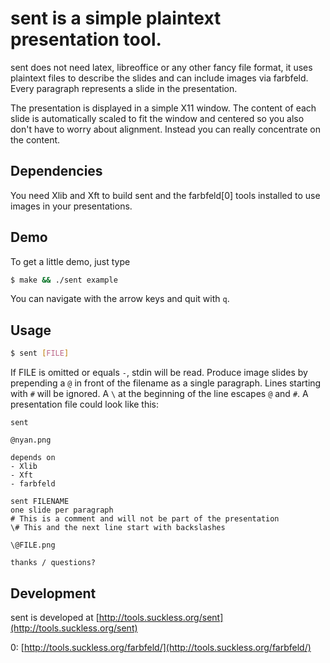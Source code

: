 # sent is a simple plaintext presentation tool.

sent does not need latex, libreoffice or any other fancy file format, it uses
plaintext files to describe the slides and can include images via farbfeld.
Every paragraph represents a slide in the presentation.

The presentation is displayed in a simple X11 window. The content of each slide
is automatically scaled to fit the window and centered so you also don't have to
worry about alignment. Instead you can really concentrate on the content.

## Dependencies

You need Xlib and Xft to build sent and the farbfeld[0] tools installed to use
images in your presentations.

## Demo

To get a little demo, just type

```bash
$ make && ./sent example
```

You can navigate with the arrow keys and quit with `q`.

## Usage

```bash
$ sent [FILE]
```

If FILE is omitted or equals `-`, stdin will be read. Produce image slides by
prepending a `@` in front of the filename as a single paragraph. Lines starting
with `#` will be ignored. A `\` at the beginning of the line escapes `@` and
`#`. A presentation file could look like this:

```text
sent
	
@nyan.png
	
depends on
- Xlib
- Xft
- farbfeld

sent FILENAME
one slide per paragraph
# This is a comment and will not be part of the presentation
\# This and the next line start with backslashes

\@FILE.png

thanks / questions?
```

## Development

sent is developed at [http://tools.suckless.org/sent](http://tools.suckless.org/sent)

0: [http://tools.suckless.org/farbfeld/](http://tools.suckless.org/farbfeld/)
